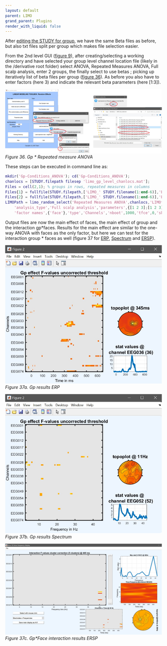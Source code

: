 ```yaml
---
layout: default
parent: LIMO
grand_parent: Plugins
render_with_liquid: false
---
```

After [editing the STUDY for group](https://raw.githubusercontent.com/LIMO-EEG-Toolbox/limo_meeg/wiki/Between-Subjects-Categorical-Designs), we have the same Beta files as before, but also txt files split per group which makes file selection easier.  

From the 2nd level GUI ([figure 9](https://raw.githubusercontent.com/LIMO-EEG-Toolbox/limo_meeg/master/resources/images/9.jpg)), after creating/selecting a working directory and have selected your group level channel location file (likely in the /derivative root folder) select ANOVA, Repeated Measures ANOVA, Full scalp analysis, enter 2 groups, the finally select to use betas ; picking up iteratively list of beta files per group ([figure 36](https://raw.githubusercontent.com/LIMO-EEG-Toolbox/limo_meeg/master/resources/images/36.jpg)). As before you also have to enter factors (here 3) and indicate the relevant beta parameters (here [1:3]). 

![Figure 36. Gp * Repeated measure ANOVA](https://raw.githubusercontent.com/LIMO-EEG-Toolbox/limo_meeg/master/resources/images/36.jpg) 
_Figure 36. Gp * Repeated measure ANOVA_

These steps can be executed in command line as:  
```matlab
mkdir('Gp-Conditions_ANOVA'); cd('Gp-Conditions_ANOVA');
chanlocs = [STUDY.filepath filesep 'limo_gp_level_chanlocs.mat'];
Files = cell(2,1); % groups in rows, repeated measures in columns  
Files{1} = fullfile(STUDY.filepath,['LIMO_' STUDY.filename(1:end-6)],'Beta_files_Gp1_ANOVA_Faces_GLM_Channels_Time_WLS.txt');  
Files{2} = fullfile(STUDY.filepath,['LIMO_' STUDY.filename(1:end-6)],'Beta_files_Gp2_ANOVA_Faces_GLM_Channels_Time_WLS.txt');  
LIMOPath = limo_random_select('Repeated Measures ANOVA',chanlocs,'LIMOfiles',Files,...  
    'analysis_type','Full scalp analysis','parameters',{[1 2 3];[1 2 3]},...
    'factor names',{'face'},'type','Channels','nboot',1000,'tfce',0,'skip design check','yes');
```

Output files are now the main effect of faces, the main effect of group and the interaction gp*faces. Results for the main effect are similar to the one-way ANOVA with faces as the only factor, but here we can test for the interaction group * faces as well (figure 37 for [ERP](https://raw.githubusercontent.com/LIMO-EEG-Toolbox/limo_meeg/master/resources/images/37a.jpg), [Spectrum](https://raw.githubusercontent.com/LIMO-EEG-Toolbox/limo_meeg/master/resources/images/37b.jpg) and [ERSP](https://raw.githubusercontent.com/LIMO-EEG-Toolbox/limo_meeg/master/resources/images/37c.jpg)). 

![Figure 37a. Gp results ERP](https://raw.githubusercontent.com/LIMO-EEG-Toolbox/limo_meeg/master/resources/images/37a.jpg)   
_Figure 37a. Gp results ERP_  

![Figure 37b. Gp results Spectrum](https://raw.githubusercontent.com/LIMO-EEG-Toolbox/limo_meeg/master/resources/images/37b.jpg)   
_Figure 37b. Gp results Spectrum_  

![Figure 37c. Gp*Face interaction results ERSP](https://raw.githubusercontent.com/LIMO-EEG-Toolbox/limo_meeg/master/resources/images/37c.jpg)  
_Figure 37c. Gp*Face interaction results ERSP_  



